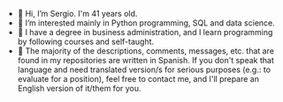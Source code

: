 - 👋 Hi, I’m Sergio. I'm 41 years old.
- 👀 I’m interested mainly in Python programming, SQL and data science.
- 🌱 I have a degree in business administration, and I learn programming by following courses and self-taught.
- 🧾 The majority of the descriptions, comments, messages, etc. that are found in my repositories are written in Spanish. If you don't speak that language and
     need translated version/s for serious purposes (e.g.: to evaluate for a position), feel free to contact me, and I'll prepare an English version of it/them for you.
